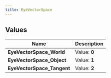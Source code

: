 ```yaml
---
title: EyeVectorSpace
---
```


## Values

| Name | Description |
| ---- | ----------- |
| **EyeVectorSpace\_World** | Value: **0** |
| **EyeVectorSpace\_Object** | Value: **1** |
| **EyeVectorSpace\_Tangent** | Value: **2** |

